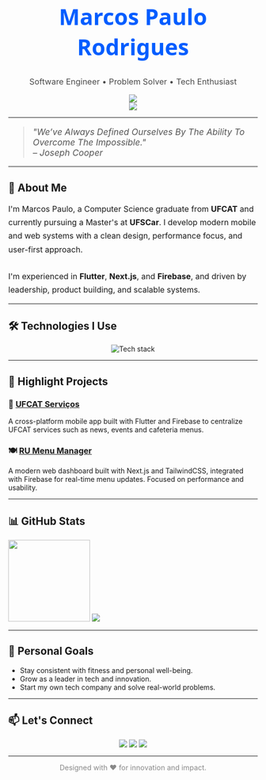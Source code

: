 <!-- assets como CSS inline são usados pois GitHub não permite arquivos externos -->

<h1 align="center" style="font-size: 2.8rem; color: #005dff; font-family: 'Segoe UI', Tahoma, Geneva, Verdana, sans-serif;">
  Marcos Paulo Rodrigues
</h1>

<h3 align="center" style="color: #4a4a4a; font-weight: normal;">
  Software Engineer • Problem Solver • Tech Enthusiast
</h3>

<p align="center">
  <a href="README_pt-BR.md">
    <img src="https://img.shields.io/badge/🌐 Versão em Português-005dff?style=for-the-badge&logo=googletranslate&logoColor=white" />
  </a>
  <br>
  <img src="https://komarev.com/ghpvc/?username=marcospaulor&color=005dff" />
</p>

<hr>

<blockquote style="font-size: 1.1rem; font-style: italic; color: #555;">
  "We’ve Always Defined Ourselves By The Ability To Overcome The Impossible."  
  <br>– Joseph Cooper
</blockquote>

---

## 🚀 About Me

<div style="font-size: 1rem; line-height: 1.7;">
I'm Marcos Paulo, a Computer Science graduate from <strong>UFCAT</strong> and currently pursuing a Master's at <strong>UFSCar</strong>. I develop modern mobile and web systems with a clean design, performance focus, and user-first approach.
<br><br>
I'm experienced in <strong>Flutter</strong>, <strong>Next.js</strong>, and <strong>Firebase</strong>, and driven by leadership, product building, and scalable systems.
</div>

---

## 🛠️ Technologies I Use

<div align="center">

<img src="https://skillicons.dev/icons?i=flutter,dart,nextjs,firebase,js,java,tailwind,git,linux&perline=5" alt="Tech stack" />

</div>

---

## 📌 Highlight Projects

### 🧭 [UFCAT Serviços](https://github.com/marcospaulor/ufcat_app)
A cross-platform mobile app built with Flutter and Firebase to centralize UFCAT services such as news, events and cafeteria menus.

### 🍽️ [RU Menu Manager](https://github.com/marcospaulor/ru-ufcat-menu)
A modern web dashboard built with Next.js and TailwindCSS, integrated with Firebase for real-time menu updates. Focused on performance and usability.

---

## 📊 GitHub Stats

<p>
  <img src="https://github-readme-stats.vercel.app/api?username=marcospaulor&show_icons=true&theme=radical" height="165">
  <img src="https://github-readme-stats.vercel.app/api/top-langs/?username=marcospaulor&layout=compact&theme=radical">
</p>

---

## 🎯 Personal Goals

- Stay consistent with fitness and personal well-being.
- Grow as a leader in tech and innovation.
- Start my own tech company and solve real-world problems.

---

## 📫 Let's Connect

<div align="center">

<a href="mailto:dev.silva.marcos@gmail.com"><img src="https://img.shields.io/badge/Email-EA4335?style=for-the-badge&logo=gmail&logoColor=white"/></a>
<a href="https://linkedin.com/in/marcospaulor"><img src="https://img.shields.io/badge/LinkedIn-0A66C2?style=for-the-badge&logo=linkedin&logoColor=white"/></a>
<a href="https://twitter.com/marcospaulor_"><img src="https://img.shields.io/badge/Twitter-1DA1F2?style=for-the-badge&logo=twitter&logoColor=white"/></a>

</div>

---

<p align="center" style="font-size: 0.9rem; color: #888;">
  Designed with ❤ for innovation and impact.
</p>
